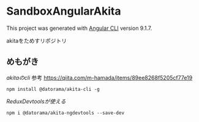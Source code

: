# SandboxAngularAkita

This project was generated with [Angular CLI](https://github.com/angular/angular-cli) version 9.1.7.

akitaをためすリポジトリ

## めもがき
*akitaのcli*
参考
https://qiita.com/m-hamada/items/89ee8268f5205cf77e19
```
npm install @datorama/akita-cli -g
```
*ReduxDevtoolsが使える*
```
npm i @datorama/akita-ngdevtools --save-dev
```
